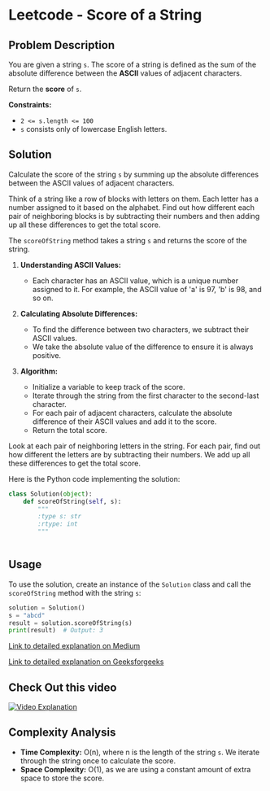 # Leetcode - Score of a String

## Problem Description

You are given a string `s`. The score of a string is defined as the sum of the absolute difference between the **ASCII** values of adjacent characters.

Return the **score** of `s`.

**Constraints:**
- `2 <= s.length <= 100`
- `s` consists only of lowercase English letters.

## Solution

Calculate the score of the string `s` by summing up the absolute differences between the ASCII values of adjacent characters.

Think of a string like a row of blocks with letters on them. Each letter has a number assigned to it based on the alphabet. Find out how different each pair of neighboring blocks is by subtracting their numbers and then adding up all these differences to get the total score.


The `scoreOfString` method takes a string `s` and returns the score of the string.

1. **Understanding ASCII Values:**
   - Each character has an ASCII value, which is a unique number assigned to it. For example, the ASCII value of 'a' is 97, 'b' is 98, and so on.

2. **Calculating Absolute Differences:**
   - To find the difference between two characters, we subtract their ASCII values.
   - We take the absolute value of the difference to ensure it is always positive.

3. **Algorithm:**
   - Initialize a variable to keep track of the score.
   - Iterate through the string from the first character to the second-last character.
   - For each pair of adjacent characters, calculate the absolute difference of their ASCII values and add it to the score.
   - Return the total score.

Look at each pair of neighboring letters in the string. For each pair, find out how different the letters are by subtracting their numbers. We add up all these differences to get the total score.

Here is the Python code implementing the solution:

```python
class Solution(object):
    def scoreOfString(self, s):
        """
        :type s: str
        :rtype: int
        """
        
```

## Usage

To use the solution, create an instance of the `Solution` class and call the `scoreOfString` method with the string `s`:

```python
solution = Solution()
s = "abcd"
result = solution.scoreOfString(s)
print(result)  # Output: 3
```


[Link to detailed explanation on Medium](https://medium.com/@trinadhrayala/3110-score-of-a-string-35c8cfdd4bd7)

[Link to detailed explanation on Geeksforgeeks](https://www.geeksforgeeks.org/python-extract-score-list-of-string/)



## Check Out this video

[![Video Explanation](https://img.youtube.com/vi/imbrLFL20tQ/mqdefault.jpg)](https://youtu.be/imbrLFL20tQ)

## Complexity Analysis

- **Time Complexity:** O(n), where n is the length of the string `s`. We iterate through the string once to calculate the score.
- **Space Complexity:** O(1), as we are using a constant amount of extra space to store the score.